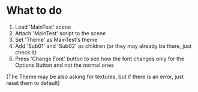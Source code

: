 # What to do
1) Load 'MainTest' scene
2) Attach 'MainTest' script to the scene
3) Set 'Theme' as MainTest's theme
4) Add 'Sub01' and 'Sub02' as children (or they may already be there, just check it)
5) Press 'Change Font' button to see how the font changes only for the Options Button and not the normal ones

(The Theme may be also asking for textures, but if there is an error, just reset them to default)

